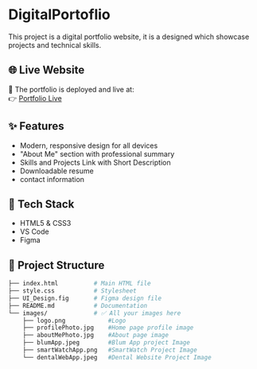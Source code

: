 # DigitalPortoflio
This project is a digital portfolio website, it is a designed which showcase projects and technical skills.

## 🌐 Live Website

🚀 The portfolio is deployed and live at:<br>
👉 <a href="https://vaishalikamboj001-stack.github.io/DigitalPortoflio/" target="_blank">Portfolio Live</a>

## ✨ Features

- Modern, responsive design for all devices
- "About Me" section with professional summary
- Skills and Projects Link with Short Description 
- Downloadable resume
- contact information

## 🔧 Tech Stack

- HTML5 & CSS3
- VS Code
- Figma

## 📁 Project Structure

```bash
├── index.html          # Main HTML file
├── style.css           # Stylesheet
├── UI_Design.fig       # Figma design file
├── README.md           # Documentation
└── images/             # ✅ All your images here
    ├── logo.png            #Logo     
    ├── profilePhoto.jpg    #Home page profile image
    ├── aboutMePhoto.jpg    #About page image
    ├── blumApp.jpeg        #Blum App project Image
    ├── smartWatchApp.png   #SmartWatch Project Image 
    └── dentalWebApp.jpeg   #Dental Website Project Image
